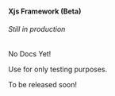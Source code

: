 #### Xjs Framework (Beta)
###### Still in production

No Docs Yet!

Use for only testing purposes.

To be released soon!